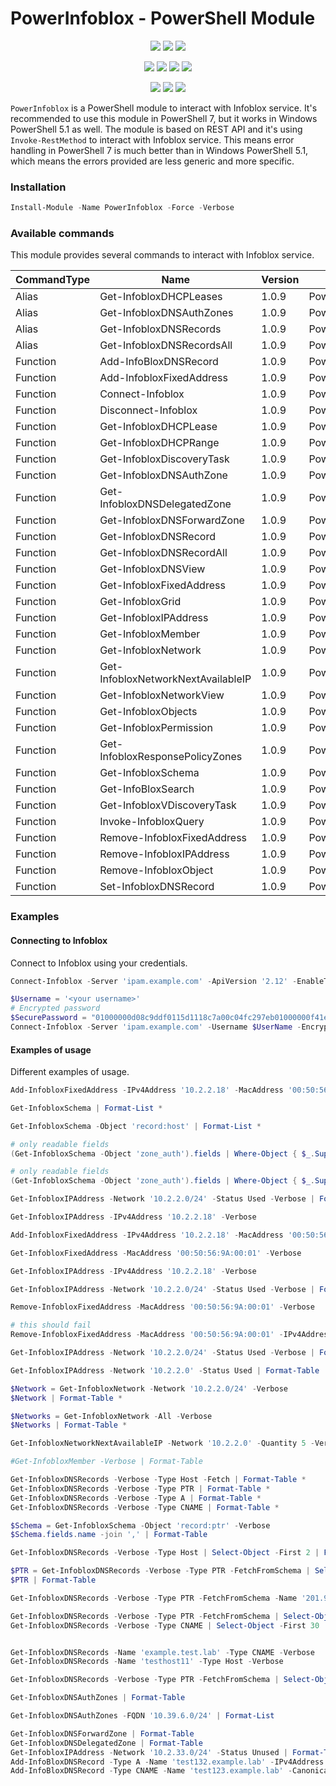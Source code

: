 ﻿# PowerInfoblox - PowerShell Module

<p align="center">
  <!-- <a href="https://dev.azure.com/evotecpl/PowerInfoblox/_build/results?buildId=latest"><img src="https://img.shields.io/azure-devops/build/evotecpl/39c74615-8f34-4af0-a835-68dc33f9214f/14?label=Azure%20Pipelines&style=flat-square"></a> -->
  <a href="https://www.powershellgallery.com/packages/PowerInfoblox"><img src="https://img.shields.io/powershellgallery/v/PowerInfoblox.svg?style=flat-square"></a>
  <a href="https://www.powershellgallery.com/packages/PowerInfoblox"><img src="https://img.shields.io/powershellgallery/vpre/PowerInfoblox.svg?label=powershell%20gallery%20preview&colorB=yellow&style=flat-square"></a>
  <a href="https://github.com/EvotecIT/PowerInfoblox"><img src="https://img.shields.io/github/license/EvotecIT/PowerInfoblox.svg?style=flat-square"></a>
</p>

<p align="center">
  <a href="https://www.powershellgallery.com/packages/PowerInfoblox"><img src="https://img.shields.io/powershellgallery/p/PowerInfoblox.svg?style=flat-square"></a>
  <a href="https://github.com/EvotecIT/PowerInfoblox"><img src="https://img.shields.io/github/languages/top/evotecit/PowerInfoblox.svg?style=flat-square"></a>
  <a href="https://github.com/EvotecIT/PowerInfoblox"><img src="https://img.shields.io/github/languages/code-size/evotecit/PowerInfoblox.svg?style=flat-square"></a>
  <a href="https://www.powershellgallery.com/packages/PowerInfoblox"><img src="https://img.shields.io/powershellgallery/dt/PowerInfoblox.svg?style=flat-square"></a>
</p>

<p align="center">
  <a href="https://twitter.com/PrzemyslawKlys"><img src="https://img.shields.io/twitter/follow/PrzemyslawKlys.svg?label=Twitter%20%40PrzemyslawKlys&style=flat-square&logo=twitter"></a>
  <a href="https://evotec.xyz/hub"><img src="https://img.shields.io/badge/Blog-evotec.xyz-2A6496.svg?style=flat-square"></a>
  <a href="https://www.linkedin.com/in/pklys"><img src="https://img.shields.io/badge/LinkedIn-pklys-0077B5.svg?logo=LinkedIn&style=flat-square"></a>
</p>

`PowerInfoblox` is a PowerShell module to interact with Infoblox service.
It's recommended to use this module in PowerShell 7, but it works in Windows PowerShell 5.1 as well.
The module is based on REST API and it's using `Invoke-RestMethod` to interact with Infoblox service.
This means error handling in PowerShell 7 is much better than in Windows PowerShell 5.1,
which means the errors provided are less generic and more specific.

### Installation

```powershell
Install-Module -Name PowerInfoblox -Force -Verbose
```

### Available commands

This module provides several commands to interact with Infoblox service.

| CommandType | Name                               | Version | Source        |
| ----------- | ---------------------------------- | ------- | ------------- |
| Alias       | Get-InfobloxDHCPLeases             | 1.0.9   | PowerInfoblox |
| Alias       | Get-InfobloxDNSAuthZones           | 1.0.9   | PowerInfoblox |
| Alias       | Get-InfobloxDNSRecords             | 1.0.9   | PowerInfoblox |
| Alias       | Get-InfobloxDNSRecordsAll          | 1.0.9   | PowerInfoblox |
| Function    | Add-InfoBloxDNSRecord              | 1.0.9   | PowerInfoblox |
| Function    | Add-InfobloxFixedAddress           | 1.0.9   | PowerInfoblox |
| Function    | Connect-Infoblox                   | 1.0.9   | PowerInfoblox |
| Function    | Disconnect-Infoblox                | 1.0.9   | PowerInfoblox |
| Function    | Get-InfobloxDHCPLease              | 1.0.9   | PowerInfoblox |
| Function    | Get-InfobloxDHCPRange              | 1.0.9   | PowerInfoblox |
| Function    | Get-InfobloxDiscoveryTask          | 1.0.9   | PowerInfoblox |
| Function    | Get-InfobloxDNSAuthZone            | 1.0.9   | PowerInfoblox |
| Function    | Get-InfobloxDNSDelegatedZone       | 1.0.9   | PowerInfoblox |
| Function    | Get-InfobloxDNSForwardZone         | 1.0.9   | PowerInfoblox |
| Function    | Get-InfobloxDNSRecord              | 1.0.9   | PowerInfoblox |
| Function    | Get-InfobloxDNSRecordAll           | 1.0.9   | PowerInfoblox |
| Function    | Get-InfobloxDNSView                | 1.0.9   | PowerInfoblox |
| Function    | Get-InfobloxFixedAddress           | 1.0.9   | PowerInfoblox |
| Function    | Get-InfobloxGrid                   | 1.0.9   | PowerInfoblox |
| Function    | Get-InfobloxIPAddress              | 1.0.9   | PowerInfoblox |
| Function    | Get-InfobloxMember                 | 1.0.9   | PowerInfoblox |
| Function    | Get-InfobloxNetwork                | 1.0.9   | PowerInfoblox |
| Function    | Get-InfobloxNetworkNextAvailableIP | 1.0.9   | PowerInfoblox |
| Function    | Get-InfobloxNetworkView            | 1.0.9   | PowerInfoblox |
| Function    | Get-InfobloxObjects                | 1.0.9   | PowerInfoblox |
| Function    | Get-InfobloxPermission             | 1.0.9   | PowerInfoblox |
| Function    | Get-InfobloxResponsePolicyZones    | 1.0.9   | PowerInfoblox |
| Function    | Get-InfobloxSchema                 | 1.0.9   | PowerInfoblox |
| Function    | Get-InfoBloxSearch                 | 1.0.9   | PowerInfoblox |
| Function    | Get-InfobloxVDiscoveryTask         | 1.0.9   | PowerInfoblox |
| Function    | Invoke-InfobloxQuery               | 1.0.9   | PowerInfoblox |
| Function    | Remove-InfobloxFixedAddress        | 1.0.9   | PowerInfoblox |
| Function    | Remove-InfobloxIPAddress           | 1.0.9   | PowerInfoblox |
| Function    | Remove-InfobloxObject              | 1.0.9   | PowerInfoblox |
| Function    | Set-InfobloxDNSRecord              | 1.0.9   | PowerInfoblox |


### Examples


#### Connecting to Infoblox

Connect to Infoblox using your credentials.

```powershell
Connect-Infoblox -Server 'ipam.example.com' -ApiVersion '2.12' -EnableTLS12 -Credential (Get-Credential)
```

```powershell
$Username = '<your username>'
# Encrypted password
$SecurePassword = "01000000d08c9ddf0115d1118c7a00c04fc297eb01000000f41e4fd426443e4db66871df"
Connect-Infoblox -Server 'ipam.example.com' -Username $UserName -EncryptedPassword $SecurePassword -ApiVersion '2.12' -EnableTLS12
```

#### Examples of usage

Different examples of usage.

```powershell
Add-InfobloxFixedAddress -IPv4Address '10.2.2.18' -MacAddress '00:50:56:9A:00:01' -Verbose

Get-InfobloxSchema | Format-List *

Get-InfobloxSchema -Object 'record:host' | Format-List *

# only readable fields
(Get-InfobloxSchema -Object 'zone_auth').fields | Where-Object { $_.Supports -like "*r*" } | Select-Object Name

# only readable fields
(Get-InfobloxSchema -Object 'zone_auth').fields | Where-Object { $_.Supports -like "*r*" } | Format-Table

Get-InfobloxIPAddress -Network '10.2.2.0/24' -Status Used -Verbose | Format-Table

Get-InfobloxIPAddress -IPv4Address '10.2.2.18' -Verbose

Add-InfobloxFixedAddress -IPv4Address '10.2.2.18' -MacAddress '00:50:56:9A:00:01' -Verbose

Get-InfobloxFixedAddress -MacAddress '00:50:56:9A:00:01' -Verbose

Get-InfobloxIPAddress -IPv4Address '10.2.2.18' -Verbose

Get-InfobloxIPAddress -Network '10.2.2.0/24' -Status Used -Verbose | Format-Table

Remove-InfobloxFixedAddress -MacAddress '00:50:56:9A:00:01' -Verbose

# this should fail
Remove-InfobloxFixedAddress -MacAddress '00:50:56:9A:00:01' -IPv4Address '10.2.2.18' -Verbose

Get-InfobloxIPAddress -Network '10.2.2.0/24' -Status Used -Verbose | Format-Table

Get-InfobloxIPAddress -Network '10.2.2.0' -Status Used | Format-Table

$Network = Get-InfobloxNetwork -Network '10.2.2.0/24' -Verbose
$Network | Format-Table *

$Networks = Get-InfobloxNetwork -All -Verbose
$Networks | Format-Table *

Get-InfobloxNetworkNextAvailableIP -Network '10.2.2.0' -Quantity 5 -Verbose

#Get-InfobloxMember -Verbose | Format-Table

Get-InfobloxDNSRecords -Verbose -Type Host -Fetch | Format-Table *
Get-InfobloxDNSRecords -Verbose -Type PTR | Format-Table *
Get-InfobloxDNSRecords -Verbose -Type A | Format-Table *
Get-InfobloxDNSRecords -Verbose -Type CNAME | Format-Table *

$Schema = Get-InfobloxSchema -Object 'record:ptr' -Verbose
$Schema.fields.name -join ',' | Format-Table

Get-InfobloxDNSRecords -Verbose -Type Host | Select-Object -First 2 | Format-List *

$PTR = Get-InfobloxDNSRecords -Verbose -Type PTR -FetchFromSchema | Select-Object -First 200
$PTR | Format-Table

Get-InfobloxDNSRecords -Verbose -Type PTR -FetchFromSchema -Name '201.96.2.10.in-addr.arpa'

Get-InfobloxDNSRecords -Verbose -Type PTR -FetchFromSchema | Select-Object -First 200 | Format-Table Name, IPV4Addr, ptrdname, zone, _ref
Get-InfobloxDNSRecords -Verbose -Type CNAME | Select-Object -First 30 | Format-Table *


Get-InfobloxDNSRecords -Name 'example.test.lab' -Type CNAME -Verbose
Get-InfobloxDNSRecords -Name 'testhost11' -Type Host -Verbose

Get-InfobloxDNSRecords -Verbose -Type PTR -FetchFromSchema | Select-Object -First 200 | Format-Table Name, IPV4Addr, ptrdname, zone, _ref

Get-InfobloxDNSAuthZones | Format-Table

Get-InfobloxDNSAuthZones -FQDN '10.39.6.0/24' | Format-List

Get-InfobloxDNSForwardZone | Format-Table
Get-InfobloxDNSDelegatedZone | Format-Table
Get-InfobloxIPAddress -Network '10.2.33.0/24' -Status Unused | Format-Table
Add-InfoBloxDNSRecord -Type A -Name 'test132.example.lab' -IPv4Address 10.2.33.240 -Verbose
Add-InfoBloxDNSRecord -Type CNAME -Name 'test123.example.lab' -CanonicalName 'mcdonalds.pl'